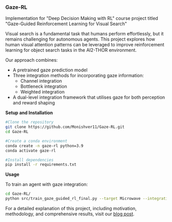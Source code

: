 ### Gaze-RL

Implementation for "Deep Decision Making with RL" course project titled "Gaze-Guided Reinforcement Learning for Visual Search"

Visual search is a fundamental task that humans perform effortlessly, but it remains challenging for autonomous agents. This project explores how human visual attention patterns can be leveraged to improve reinforcement learning for object search tasks in the AI2-THOR environment.

Our approach combines:

- A pretrained gaze prediction model
- Three integration methods for incorporating gaze information:
  - Channel integration
  - Bottleneck integration
  - Weighted integration
- A dual-level integration framework that utilises gaze for both perception and reward shaping

**Setup and Installation**

```bash
#Clone the repository
git clone https://github.com/Monishver11/Gaze-RL.git
cd Gaze-RL

#Create a conda environment
conda create -n gaze-rl python=3.9
conda activate gaze-rl

#Install dependencies
pip install -r requirements.txt
```

**Usage**

To train an agent with gaze integration:

```bash
cd Gaze-RL/
python src/train_gaze_guided_rl_final.py --target Microwave --integration channel --exp-name gaze_channel_exp
```

For a detailed explanation of this project, including motivation, methodology, and comprehensive results, visit our [blog post](https://monishver11.github.io/projects/2_project/).
